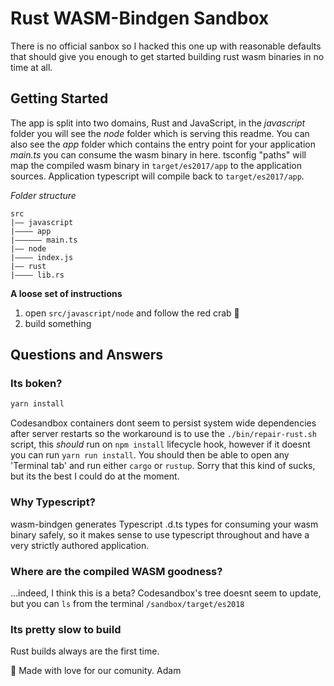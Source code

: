 # Rust WASM-Bindgen Sandbox

There is no official sanbox so I hacked this one up with reasonable defaults that should give you enough to get started building rust wasm binaries in no time at all.

## Getting Started

The app is split into two domains, Rust and JavaScript, in the _javascript_ folder you will see the _node_ folder which is serving this readme.
You can also see the _app_ folder which contains the entry point for your application _main.ts_ you can consume the wasm binary in here. tsconfig "paths" will map the compiled wasm binary in `target/es2017/app` to the application sources. Application typescript will compile back to `target/es2017/app`.

_Folder structure_

```
src
|–– javascript
|–––– app
|–––––– main.ts
|–– node
|–––– index.js
|–– rust
|–––– lib.rs
```

**A loose set of instructions**

1. open `src/javascript/node` and follow the red crab 🦀
2. build something

## Questions and Answers

### Its boken?

```sh
yarn install
```

Codesandbox containers dont seem to persist system wide dependencies after server restarts so the workaround is to use the `./bin/repair-rust.sh` script, this _should_ run on `npm install` lifecycle hook, however if it doesnt you can run `yarn run install`. You should then be able to open any 'Terminal tab' and run either `cargo` or `rustup`. Sorry that this kind of sucks, but its the best I could do at the moment.

### Why Typescript?

wasm-bindgen generates Typescript .d.ts types for consuming your wasm binary safely, so it makes sense to use typescript throughout and have a very strictly authored application.

### Where are the compiled WASM goodness?

...indeed, I think this is a beta? Codesandbox's tree doesnt seem to update, but you can `ls` from the terminal `/sandbox/target/es2018`

### Its pretty slow to build

Rust builds always are the first time.

🧡 Made with love for our comunity. Adam
